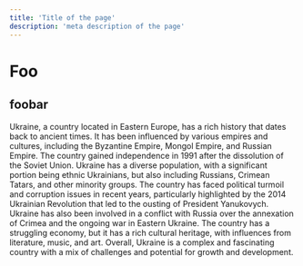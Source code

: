 ```yaml
---
title: 'Title of the page'
description: 'meta description of the page'
---
```

# Foo 

## foobar
Ukraine, a country located in Eastern Europe, has a rich history that dates back to ancient times. It has been influenced by various empires and cultures, including the Byzantine Empire, Mongol Empire, and Russian Empire. The country gained independence in 1991 after the dissolution of the Soviet Union. Ukraine has a diverse population, with a significant portion being ethnic Ukrainians, but also including Russians, Crimean Tatars, and other minority groups. The country has faced political turmoil and corruption issues in recent years, particularly highlighted by the 2014 Ukrainian Revolution that led to the ousting of President Yanukovych. Ukraine has also been involved in a conflict with Russia over the annexation of Crimea and the ongoing war in Eastern Ukraine. The country has a struggling economy, but it has a rich cultural heritage, with influences from literature, music, and art. Overall, Ukraine is a complex and fascinating country with a mix of challenges and potential for growth and development.